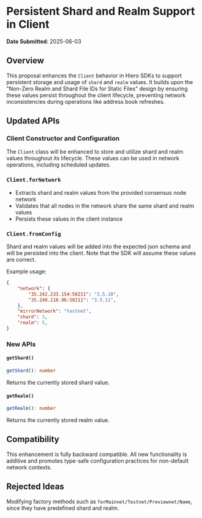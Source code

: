 # Persistent Shard and Realm Support in Client

**Date Submitted**: 2025-06-03

## Overview

This proposal enhances the `Client` behavior in Hiero SDKs to support persistent storage and usage of `shard` and `realm` values. It builds upon the "Non-Zero Realm and Shard File IDs for Static Files" design by ensuring these values persist throughout the client lifecycle, preventing network inconsistencies during operations like address book refreshes.

## Updated APIs

### Client Constructor and Configuration

The `Client` class will be enhanced to store and utilize shard and realm values throughout its lifecycle. These values can be used in network operations, including scheduled updates.

### `Client.forNetwork`
- Extracts shard and realm values from the provided consensus node network
- Validates that all nodes in the network share the same shard and realm values
- Persists these values in the client instance

### `Client.fromConfig`
Shard and realm values will be added into the expected json schema and will be persisted into the client.
Note that the SDK will assume these values are correct.

Example usage:
```json
{
    "network": {
		"35.242.233.154:50211": "3.5.10",
		"35.240.118.96:50211": "3.5.11",
    },
    "mirrorNetwork": "testnet",
    "shard": 3,
  	"realm": 5,
}
```

### New APIs

#### `getShard()`
```typescript
getShard(): number
```
Returns the currently stored shard value.

#### `getRealm()`
```typescript
getRealm(): number
```
Returns the currently stored realm value.

## Compatibility

This enhancement is fully backward compatible. All new functionality is additive and promotes type-safe configuration practices for non-default network contexts.

## Rejected Ideas

Modifying factory methods such as `forMainnet/Testnet/Previewnet/Name`, since they have predefined shard and realm.